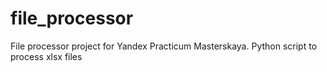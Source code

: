 # file_processor
File processor project for Yandex Practicum Masterskaya. Python script to process xlsx files
